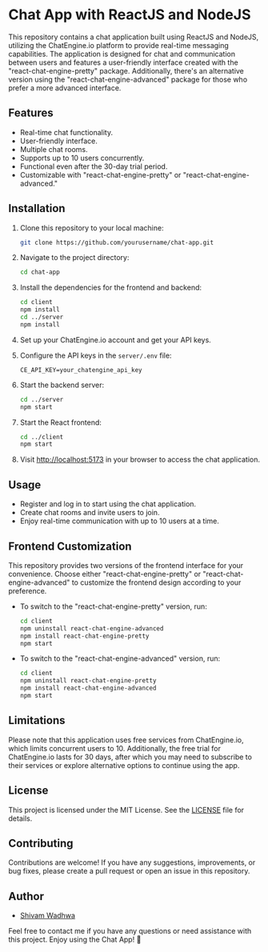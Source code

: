 # Chat App with ReactJS and NodeJS

This repository contains a chat application built using ReactJS and NodeJS, utilizing the ChatEngine.io platform to provide real-time messaging capabilities. The application is designed for chat and communication between users and features a user-friendly interface created with the "react-chat-engine-pretty" package. Additionally, there's an alternative version using the "react-chat-engine-advanced" package for those who prefer a more advanced interface.

## Features

- Real-time chat functionality.
- User-friendly interface.
- Multiple chat rooms.
- Supports up to 10 users concurrently.
- Functional even after the 30-day trial period.
- Customizable with "react-chat-engine-pretty" or "react-chat-engine-advanced."

## Installation

1. Clone this repository to your local machine:

   ```bash
   git clone https://github.com/yourusername/chat-app.git
   ```

2. Navigate to the project directory:

   ```bash
   cd chat-app
   ```

3. Install the dependencies for the frontend and backend:

   ```bash
   cd client
   npm install
   cd ../server
   npm install
   ```

4. Set up your ChatEngine.io account and get your API keys.

5. Configure the API keys in the `server/.env` file:

   ```plaintext
   CE_API_KEY=your_chatengine_api_key
   ```

6. Start the backend server:

   ```bash
   cd ../server
   npm start
   ```

7. Start the React frontend:

   ```bash
   cd ../client
   npm start
   ```

8. Visit [http://localhost:5173](http://localhost:5173) in your browser to access the chat application.

## Usage

- Register and log in to start using the chat application.
- Create chat rooms and invite users to join.
- Enjoy real-time communication with up to 10 users at a time.

## Frontend Customization

This repository provides two versions of the frontend interface for your convenience. Choose either "react-chat-engine-pretty" or "react-chat-engine-advanced" to customize the frontend design according to your preference.

- To switch to the "react-chat-engine-pretty" version, run:

  ```bash
  cd client
  npm uninstall react-chat-engine-advanced
  npm install react-chat-engine-pretty
  npm start
  ```

- To switch to the "react-chat-engine-advanced" version, run:

  ```bash
  cd client
  npm uninstall react-chat-engine-pretty
  npm install react-chat-engine-advanced
  npm start
  ```

## Limitations

Please note that this application uses free services from ChatEngine.io, which limits concurrent users to 10. Additionally, the free trial for ChatEngine.io lasts for 30 days, after which you may need to subscribe to their services or explore alternative options to continue using the app.

## License

This project is licensed under the MIT License. See the [LICENSE](LICENSE) file for details.

## Contributing

Contributions are welcome! If you have any suggestions, improvements, or bug fixes, please create a pull request or open an issue in this repository.

## Author

- [Shivam Wadhwa](https://github.com/wadhwashivam)

Feel free to contact me if you have any questions or need assistance with this project. Enjoy using the Chat App! 🚀
